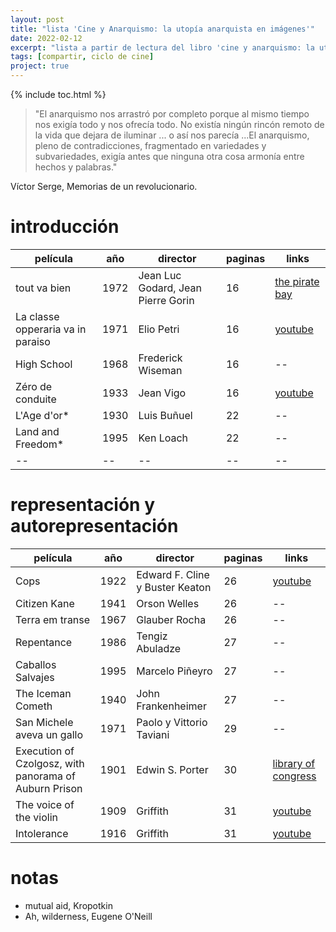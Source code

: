 ```yaml
---
layout: post
title: "lista 'Cine y Anarquismo: la utopía anarquista en imágenes'"
date: 2022-02-12
excerpt: "lista a partir de lectura del libro 'cine y anarquismo: la utopía anarquista en imágenes'"
tags: [compartir, ciclo de cine]
project: true
---
```


{% include toc.html %}

> "El anarquismo nos arrastró por completo
porque al mismo tiempo nos exigía todo y nos
ofrecía todo. No existía ningún rincón remoto
de la vida que dejara de iluminar ... o así nos
parecía ...El anarquismo, pleno de contradicciones, 
fragmentado en variedades y subvariedades, 
exigía antes que ninguna otra cosa armonía 
entre hechos y palabras."

Víctor Serge,
Memorias de un revolucionario.

# introducción

| película | año | director | paginas | links |
| -- | -- | -- | -- | -- |
| tout va bien | 1972 | Jean Luc Godard, Jean Pierre Gorin | 16 | [the pirate bay](https://thepiratebay.org/description.php?id=36246283) |
| La classe opperaria va in paraiso | 1971 | Elio  Petri| 16 | [youtube](https://www.youtube.com/watch?v=fNcxxBjEOgw) |
| High School | 1968 | Frederick Wiseman | 16 | -- |
| Zéro de conduite | 1933 | Jean Vigo | 16 | [youtube](https://www.youtube.com/watch?v=WlSS4Bf8rpU) |
| L'Age d'or* | 1930 | Luis Buñuel | 22 | -- |
| Land and Freedom* | 1995 | Ken Loach | 22 | -- |
| -- | -- | -- | -- | -- |

# representación y autorepresentación

| película | año | director | paginas | links |
| -- | -- | -- | -- | -- |
| Cops | 1922 | Edward F. Cline y Buster Keaton | 26 | [youtube](https://www.youtube.com/watch?v=asEgQZhShLk) |
| Citizen Kane | 1941 | Orson Welles | 26 | -- |
| Terra em transe | 1967 | Glauber Rocha | 26 | -- |
| Repentance | 1986 | Tengiz Abuladze | 27 | -- |
| Caballos Salvajes | 1995 | Marcelo Piñeyro | 27 | -- |
| The Iceman Cometh | 1940 | John Frankenheimer | 27 | -- |
| San Michele aveva un gallo | 1971 | Paolo y Vittorio Taviani | 29 | -- |
| Execution of Czolgosz, with panorama of Auburn Prison | 1901 | Edwin S. Porter | 30 | [library of congress](https://www.loc.gov/item/00694362) |
| The voice of the violin | 1909 | Griffith | 31 | [youtube](https://www.youtube.com/watch?v=haH4WJoYCmU) |
| Intolerance | 1916 | Griffith | 31 | [youtube](https://www.youtube.com/watch?v=Lg-HMkrs9-k) |



# notas

- mutual aid, Kropotkin
- Ah, wilderness, Eugene O'Neill